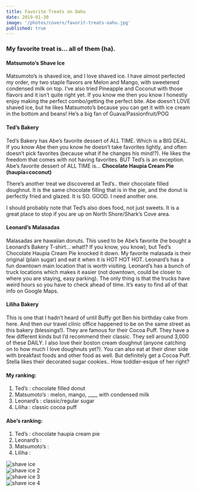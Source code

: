```yaml
---
title: Favorite Treats on Oahu
date: 2019-01-30
image: '/photos/covers/favorit-treats-oahu.jpg'
published: true
---
```


### My favorite treat is… all of them (ha).

#### Matsumoto’s Shave Ice

Matsumoto’s is shaved ice, and I love shaved ice.
I have almost perfected my order, my two staple flavors are Melon and Mango, with sweetened condensed milk on top.
I’ve also tried Pineapple and Coconut with those flavors and it isn’t quite right yet.
If you know me then you know I honestly enjoy making the perfect combo/getting the perfect bite.
Abe doesn’t LOVE shaved ice, but he likes Matsumoto’s because you can get it with ice cream in the bottom and beans!
He’s a big fan of Guava/Passionfruit/POG

#### Ted’s Bakery

Ted’s Bakery has Abe’s favorite dessert of ALL TIME. Which is a BIG DEAL.
If you know Abe then you know he doesn’t take favorites lightly, and often doesn’t pick favorites (because what if he changes his mind!?).
He likes the freedom that comes with not having favorites.
BUT Ted’s is an exception.
Abe’s favorite dessert of ALL TIME is… **Chocolate Haupia Cream Pie (haupia=coconut)**

There’s another treat we discovered at Ted’s.. their chocolate filled doughnut.
It is the same chocolate filling that is in the pie, and the donut is perfectly fried and glazed.
It is SO. GOOD. I need another one. 

I should probably note that Ted’s also does food, not just sweets.
It is a great place to stop if you are up on North Shore/Shark’s Cove area. 

#### Leonard’s Malasadas

Malasadas are hawaiian donuts.
This used to be Abe’s favorite (he bought a Leonard’s Bakery T-shirt… what!?
If you know, you know), but Ted’s Chocolate Haupia Cream Pie knocked it down.
My favorite malasada is their original (plain sugar) and eat it when it is HOT HOT HOT.
Leonard’s has a fun downtown main location that is worth visiting.
Leonard’s has a bunch of truck locations which makes it easier (not downtown, could be closer to where you are staying, easy parking).
The only thing is that the trucks have weird hours so you have to check ahead of time.
It’s easy to find all of that info on Google Maps.

#### Liliha Bakery

This is one that I hadn’t heard of until Buffy got Ben his birthday cake from here.
And then our travel clinic office happened to be on the same street as this bakery (blessings!).
They are famous for their Cocoa Puff. They have a few different kinds but I’d recommend their classic.
They sell around 3,000 of these DAILY.
I also love their boston cream doughnut (anyone catching on to how much I love doughnuts yet?).
You can also eat at their diner side with breakfast foods and other food as well.
But definitely get a Cocoa Puff. Stella likes their decorated sugar cookies.. How toddler-esque of her right? 

#### My ranking:
1) Ted’s : chocolate filled donut
2) Matsumoto’s : melon, mango, ____ with condensed milk
3) Leonard’s : classic/regular sugar
4) Liliha : classic cocoa puff

#### Abe’s ranking:
1) Ted’s : chocolate haupia cream pie
2) Leonard’s :
3) Matsumoto’s :
4) Liliha : 

![shave ice](/IMG_1981.JPG)
<br />
![shave ice 2](/IMG_1978.JPG)
<br />
![shave ice 3](/IMG_1983.JPG)
<br />
![shave ice 4](/IMG_2047.JPG)


